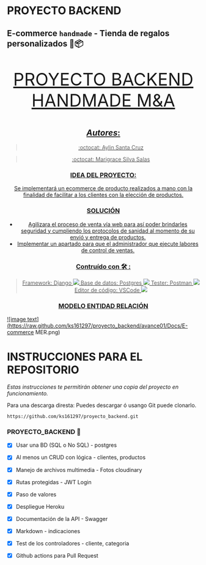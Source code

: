 # PROYECTO BACKEND
## E-commerce ```handmade``` - Tienda de regalos personalizados :gift::package:
<a href="![logo](https://cdn-icons-png.flaticon.com/512/4243/4243409.png)" align="center">
<p align="center" style="backgound-color:white; font-size:45px"> PROYECTO BACKEND HANDMADE M&A </p>

## ***Autores***: 
> :octocat: Aylin Santa Cruz

> :octocat: Marigrace Silva Salas

### IDEA DEL PROYECTO:
Se implementará un ecommerce de producto realizados a mano con la finalidad de facilitar a los clientes con la elección de productos.

### SOLUCIÓN 

* Agilizara el proceso de venta vía web para así poder brindarles seguridad y cumpliendo los protocolos de sanidad al momento de su envió y entrega de productos.
* Implementar un apartado para que el administrador que ejecute labores de control de ventas.

### Contruído con :hammer_and_wrench: :

> Framework: Django <img src="https://img.icons8.com/ios/50/000000/django.png"/>
> Base de datos: Postgres <img src="https://img.icons8.com/color/50/000000/postgreesql.png"/>
> Tester: Postman <img src="https://img.icons8.com/dusk/64/000000/postman-api.png"/>
> Editor de código: VSCode <img src="https://img.icons8.com/fluency/48/000000/visual-studio-code-2019.png"/>
### MODELO ENTIDAD RELACIÓN 
![image text](https://raw.github.com/ks161297/proyecto_backend/avance01/Docs/E-commerce MER.png)

> 
# INSTRUCCIONES PARA EL REPOSITORIO
_Estas instrucciones te permitirán obtener una copia del proyecto en funcionamiento._

Para una descarga diresta: 
Puedes descargar ó usango Git puede clonarlo. 

```https://github.com/ks161297/proyecto_backend.git```



### PROYECTO_BACKEND :raised_hands:

- [X] Usar una BD (SQL o No SQL) - postgres
- [X] Al menos un CRUD con lógica - clientes, productos
- [X] Manejo de archivos multimedia - Fotos cloudinary
- [X] Rutas protegidas - JWT Login
- [X] Paso de valores 
- [X] Despliegue Heroku
- [X] Documentación de la API - Swagger
- [X] Markdown - indicaciones 
- [X] Test de los controladores - cliente, categoria
- [X] Github actions para Pull Request

